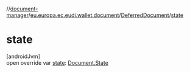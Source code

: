 //[document-manager](../../../index.md)/[eu.europa.ec.eudi.wallet.document](../index.md)/[DeferredDocument](index.md)/[state](state.md)

# state

[androidJvm]\
open override var [state](state.md): [Document.State](../-document/-state/index.md)
